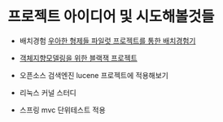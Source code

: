 # 프로젝트 아이디어 및 시도해볼것들


* 배치경험
[우아한 형제들 파일럿 프로젝트를 통한 배치경험기](http://woowabros.github.io/experience/2019/03/31/pilot-batch.html)

* [객체지향모델링을 위한 블랙잭 프로젝트](https://jojoldu.tistory.com/62?category=635881 )
* 오픈소스 검색엔진 lucene 프로젝트에 적용해보기  

* 리눅스 커널 스터디

* 스프링 mvc 단위테스트 적용
